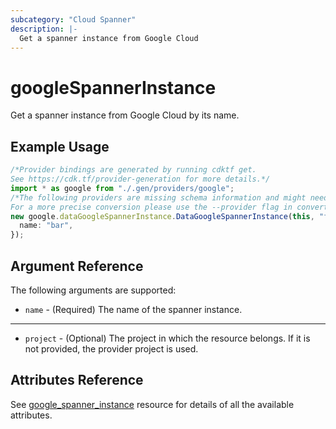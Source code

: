 ```yaml
---
subcategory: "Cloud Spanner"
description: |-
  Get a spanner instance from Google Cloud
---
```


# googleSpannerInstance

Get a spanner instance from Google Cloud by its name.

## Example Usage

```typescript
/*Provider bindings are generated by running cdktf get.
See https://cdk.tf/provider-generation for more details.*/
import * as google from "./.gen/providers/google";
/*The following providers are missing schema information and might need manual adjustments to synthesize correctly: google.
For a more precise conversion please use the --provider flag in convert.*/
new google.dataGoogleSpannerInstance.DataGoogleSpannerInstance(this, "foo", {
  name: "bar",
});

```

## Argument Reference

The following arguments are supported:

* `name` - (Required) The name of the spanner instance.

***

* `project` - (Optional) The project in which the resource belongs. If it
  is not provided, the provider project is used.

## Attributes Reference

See [google\_spanner\_instance](https://registry.terraform.io/providers/hashicorp/google/latest/docs/resources/spanner_instance) resource for details of all the available attributes.
